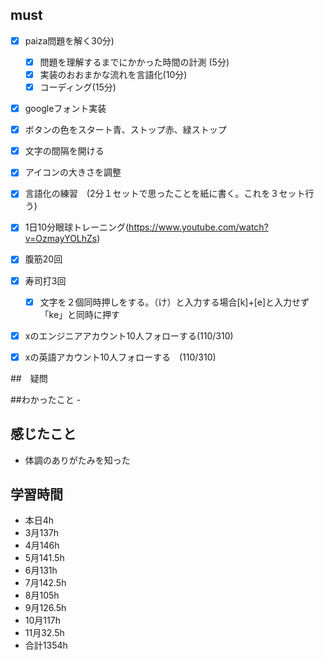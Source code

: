 
## must
- [x] paiza問題を解く30分)
  - [x] 問題を理解するまでにかかった時間の計測 (5分)
  - [x] 実装のおおまかな流れを言語化(10分)
  - [x] コーディング(15分)
- [x] googleフォント実装
- [x] ボタンの色をスタート青、ストップ赤、緑ストップ
- [x] 文字の間隔を開ける
- [x] アイコンの大きさを調整
- [x] 言語化の練習　(2分１セットで思ったことを紙に書く。これを３セット行う)
- [x] 1日10分眼球トレーニング(https://www.youtube.com/watch?v=OzmayYOLhZs)
- [x] 腹筋20回
- [x] 寿司打3回
  - [x] 文字を２個同時押しをする。（け）と入力する場合[k]+[e]と入力せず「ke」と同時に押す
- [x] xのエンジニアアカウント10人フォローする(110/310)
- [x] xの英語アカウント10人フォローする　(110/310)
     

##　疑問



##わかったこと
-　



## 感じたこと
- 体調のありがたみを知った

## 学習時間
  - 本日4h
  - 3月137h
  - 4月146h
  - 5月141.5h
  - 6月131h
  - 7月142.5h
  - 8月105h
  - 9月126.5h
  - 10月117h
  - 11月32.5h
  - 合計1354h
    

 
